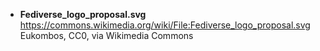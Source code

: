 - **Fediverse_logo_proposal.svg**  
<https://commons.wikimedia.org/wiki/File:Fediverse_logo_proposal.svg>  
Eukombos, CC0, via Wikimedia Commons
